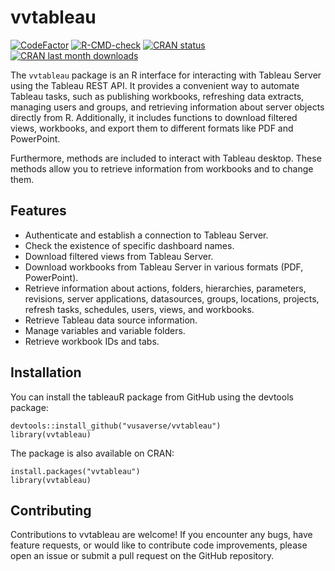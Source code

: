 # vvtableau #

[![CodeFactor](https://www.codefactor.io/repository/github/vusaverse/vvtableau/badge)](https://www.codefactor.io/repository/github/vusaverse/vvtableau)
[![R-CMD-check](https://github.com/vusaverse/vvtableau/actions/workflows/R-CMD-check.yaml/badge.svg)](https://github.com/vusaverse/vvtableau/actions/workflows/R-CMD-check.yaml)
[![CRAN status](https://www.r-pkg.org/badges/version/vvtableau)](https://CRAN.R-project.org/package=vvtableau/)
[![CRAN last month downloads](https://cranlogs.r-pkg.org/badges/last-month/vvtableau?color=green/)](https://cran.r-project.org/package=vvtableau/)

The `vvtableau` package is an R interface for interacting with Tableau Server using the Tableau REST API. It provides a convenient way to automate Tableau tasks, such as publishing workbooks, refreshing data extracts, managing users and groups, and retrieving information about server objects directly from R. Additionally, it includes functions to download filtered views, workbooks, and export them to different formats like PDF and PowerPoint.

Furthermore, methods are included to interact with Tableau desktop. These methods allow you to retrieve information from workbooks and to change them.

## Features
- Authenticate and establish a connection to Tableau Server.
- Check the existence of specific dashboard names.
- Download filtered views from Tableau Server.
- Download workbooks from Tableau Server in various formats (PDF, PowerPoint).
- Retrieve information about actions, folders, hierarchies, parameters, revisions, server applications, datasources, groups, locations, projects, refresh tasks, schedules, users, views, and workbooks.
- Retrieve Tableau data source information.
- Manage variables and variable folders.
- Retrieve workbook IDs and tabs.

## Installation

You can install the tableauR package from GitHub using the devtools package:

```{r}
devtools::install_github("vusaverse/vvtableau")
library(vvtableau)
```

The package is also available on CRAN:

```{r}
install.packages("vvtableau")
library(vvtableau)
```

## Contributing

Contributions to vvtableau are welcome! If you encounter any bugs, have feature requests, or would like to contribute code improvements, please open an issue or submit a pull request on the GitHub repository.
